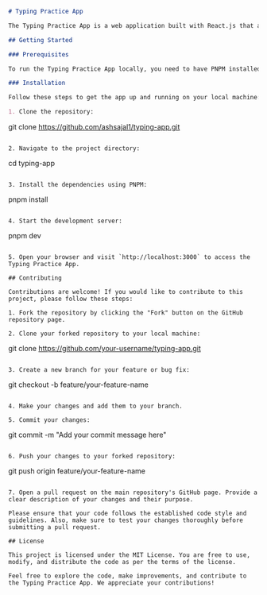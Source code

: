```markdown
# Typing Practice App

The Typing Practice App is a web application built with React.js that allows users to practice and improve their typing skills. This app provides a simple and intuitive interface for users to test their typing speed and accuracy.

## Getting Started

### Prerequisites

To run the Typing Practice App locally, you need to have PNPM installed. If PNPM is not already installed on your system, you can install it by following the instructions at [https://pnpm.io/installation](https://pnpm.io/installation).

### Installation

Follow these steps to get the app up and running on your local machine:

1. Clone the repository:
   ```
   git clone https://github.com/ashsajal1/typing-app.git
   ```

2. Navigate to the project directory:
   ```
   cd typing-app
   ```

3. Install the dependencies using PNPM:
   ```
   pnpm install
   ```

4. Start the development server:
   ```
   pnpm dev
   ```

5. Open your browser and visit `http://localhost:3000` to access the Typing Practice App.

## Contributing

Contributions are welcome! If you would like to contribute to this project, please follow these steps:

1. Fork the repository by clicking the "Fork" button on the GitHub repository page.

2. Clone your forked repository to your local machine:
   ```
   git clone https://github.com/your-username/typing-app.git
   ```

3. Create a new branch for your feature or bug fix:
   ```
   git checkout -b feature/your-feature-name
   ```

4. Make your changes and add them to your branch.

5. Commit your changes:
   ```
   git commit -m "Add your commit message here"
   ```

6. Push your changes to your forked repository:
   ```
   git push origin feature/your-feature-name
   ```

7. Open a pull request on the main repository's GitHub page. Provide a clear description of your changes and their purpose.

Please ensure that your code follows the established code style and guidelines. Also, make sure to test your changes thoroughly before submitting a pull request.

## License

This project is licensed under the MIT License. You are free to use, modify, and distribute the code as per the terms of the license.

Feel free to explore the code, make improvements, and contribute to the Typing Practice App. We appreciate your contributions!

```
